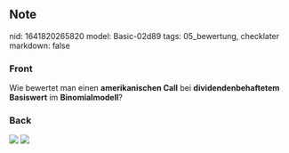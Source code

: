 ## Note
nid: 1641820265820
model: Basic-02d89
tags: 05_bewertung, checklater
markdown: false

### Front
Wie bewertet man einen <b>amerikanischen Call</b> bei <b>dividendenbehaftetem Basiswert</b> im <b>Binomialmodell</b>?

### Back
<img src="paste-3a30f4b3d6386ba70e3ce6edd5f9af313017fccb.jpg">
<img src="paste-2b3227f1fd6b2aed75569a92ad61590ff99db8d9.jpg">
